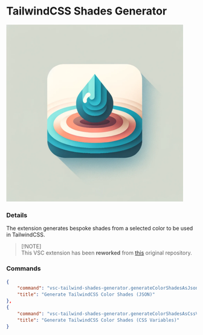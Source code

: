 # TailwindCSS Shades Generator

<img alt="The extension icon of a color drop that turns into a palette" src="images/icon.png" width="468">

### Details

The extension generates bespoke shades from a selected color to be used in TailwindCSS.

> [!NOTE]<br>This VSC extension has been **reworked** from [this](https://github.com/bourhaouta/vscode-tailwindshades/) original repository.

### Commands

```json
{
    "command": "vsc-tailwind-shades-generator.generateColorShadesAsJson",
    "title": "Generate TailwindCSS Color Shades (JSON)"
},
{
    "command": "vsc-tailwind-shades-generator.generateColorShadesAsCssVariables",
    "title": "Generate TailwindCSS Color Shades (CSS Variables)"
}
```
